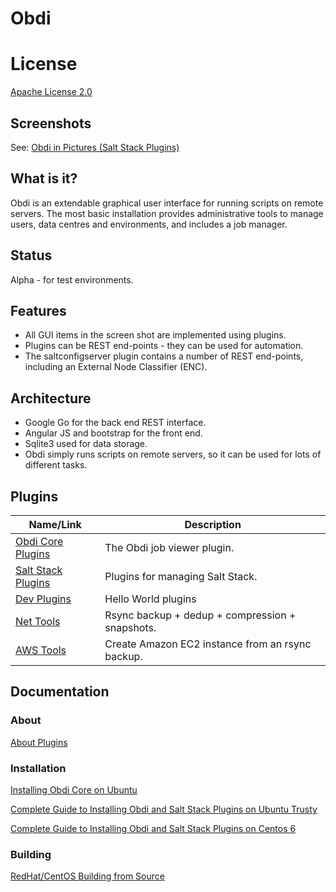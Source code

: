 # Obdi

# License

[Apache License 2.0](http://choosealicense.com/licenses/apache-2.0/#)

## Screenshots

See: [Obdi in Pictures (Salt Stack Plugins)](http://blogger.smorg.co.uk/2015/01/obdi-in-pictures.html)

## What is it?

Obdi is an extendable graphical user interface for running scripts on
remote servers.  The most basic installation provides administrative tools to
manage users, data centres and environments, and includes a job manager.

## Status

Alpha - for test environments.

## Features

* All GUI items in the screen shot are implemented using plugins.
* Plugins can be REST end-points - they can be used for automation.
* The saltconfigserver plugin contains a number of REST end-points, including an External Node Classifier (ENC).

## Architecture

* Google Go for the back end REST interface.
* Angular JS and bootstrap for the front end.
* Sqlite3 used for data storage.
* Obdi simply runs scripts on remote servers, so it can be used for lots of different tasks.

## Plugins

| Name/Link          | Description  |
|--------------------|-------------------------------------------------------|
| [Obdi Core Plugins](https://github.com/mclarkson/obdi-core-repository.git) | The Obdi job viewer plugin. |
| [Salt Stack Plugins](https://github.com/mclarkson/obdi-salt-repository.git) | Plugins for managing Salt Stack. |
| [Dev Plugins](https://github.com/mclarkson/obdi-dev-repository.git)| Hello World plugins |
| [Net Tools](https://github.com/mclarkson/obdi-nettools-repository.git)| Rsync backup + dedup + compression + snapshots. |
| [AWS Tools](https://github.com/mclarkson/obdi-awstools-repository.git)| Create Amazon EC2 instance from an rsync backup. |

## Documentation

### About

[About Plugins](https://github.com/mclarkson/obdi/blob/master/doc/plugins.md)

### Installation

[Installing Obdi Core on Ubuntu](https://github.com/mclarkson/obdi/blob/master/doc/ubuntu_install.md)

[Complete Guide to Installing Obdi and Salt Stack Plugins on Ubuntu Trusty](https://github.com/mclarkson/obdi-salt-repository/blob/master/docs/ubuntu_guide.md)

[Complete Guide to Installing Obdi and Salt Stack Plugins on Centos 6](https://github.com/mclarkson/obdi-salt-repository/blob/master/docs/centos_guide.md)

### Building

[RedHat/CentOS Building from Source](https://github.com/mclarkson/obdi/blob/master/doc/redhat_build.md)

